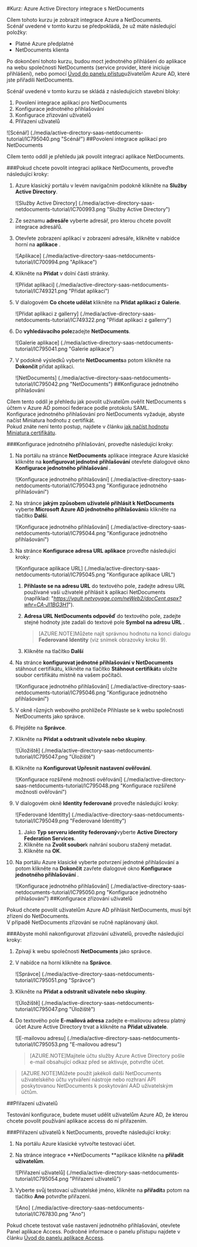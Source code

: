 <properties 
    pageTitle="Kurz: Azure Active Directory integrace s NetDocuments | Microsoft Azure" 
    description="Naučte se používat NetDocuments s Azure Active Directory povolit jednotné přihlašování, automatizované zřizování a další!" 
    services="active-directory" 
    authors="jeevansd"  
    documentationCenter="na" 
    manager="femila"/>
<tags 
    ms.service="active-directory" 
    ms.devlang="na" 
    ms.topic="article" 
    ms.tgt_pltfrm="na" 
    ms.workload="identity" 
    ms.date="09/29/2016" 
    ms.author="jeedes" />

#<a name="tutorial-azure-active-directory-integration-with-netdocuments"></a>Kurz: Azure Active Directory integrace s NetDocuments
  
Cílem tohoto kurzu je zobrazit integrace Azure a NetDocuments.  
Scénář uvedené v tomto kurzu se předpokládá, že už máte následující položky:

-   Platné Azure předplatné
-   NetDocuments klienta
  
Po dokončení tohoto kurzu, budou moct jednotného přihlášení do aplikace na webu společnosti NetDocuments (service provider, které iniciuje přihlášení), nebo pomocí [Úvod do panelu přístup](active-directory-saas-access-panel-introduction.md)uživatelům Azure AD, které jste přiřadili NetDocuments.
  
Scénář uvedené v tomto kurzu se skládá z následujících stavební bloky:

1.  Povolení integrace aplikací pro NetDocuments
2.  Konfigurace jednotného přihlašování
3.  Konfigurace zřizování uživatelů
4.  Přiřazení uživatelů

![Scénář] (./media/active-directory-saas-netdocuments-tutorial/IC795040.png "Scénář")
##<a name="enabling-the-application-integration-for-netdocuments"></a>Povolení integrace aplikací pro NetDocuments
  
Cílem tento oddíl je přehledu jak povolit integraci aplikace NetDocuments.

###<a name="to-enable-the-application-integration-for-netdocuments-perform-the-following-steps"></a>Pokud chcete povolit integraci aplikace NetDocuments, proveďte následující kroky:

1.  Azure klasický portálu v levém navigačním podokně klikněte na **Služby Active Directory**.

    ![Služby Active Directory] (./media/active-directory-saas-netdocuments-tutorial/IC700993.png "Služby Active Directory")

2.  Ze seznamu **adresáře** vyberte adresář, pro kterou chcete povolit integrace adresářů.

3.  Otevřete zobrazení aplikací v zobrazení adresáře, klikněte v nabídce horní na **aplikace** .

    ![Aplikace] (./media/active-directory-saas-netdocuments-tutorial/IC700994.png "Aplikace")

4.  Klikněte na **Přidat** v dolní části stránky.

    ![Přidat aplikaci] (./media/active-directory-saas-netdocuments-tutorial/IC749321.png "Přidat aplikaci")

5.  V dialogovém **Co chcete udělat** klikněte na **Přidat aplikaci z Galerie**.

    ![Přidat aplikaci z gallerry] (./media/active-directory-saas-netdocuments-tutorial/IC749322.png "Přidat aplikaci z gallerry")

6.  Do **vyhledávacího pole**zadejte **NetDocuments**.

    ![Galerie aplikace] (./media/active-directory-saas-netdocuments-tutorial/IC795041.png "Galerie aplikace")

7.  V podokně výsledků vyberte **NetDocuments**a potom klikněte na **Dokončit** přidat aplikaci.

    ![NetDocuments] (./media/active-directory-saas-netdocuments-tutorial/IC795042.png "NetDocuments")
##<a name="configuring-single-sign-on"></a>Konfigurace jednotného přihlašování
  
Cílem tento oddíl je přehledu jak povolit uživatelům ověřit NetDocuments s účtem v Azure AD pomocí federace podle protokolu SAML.  
Konfigurace jednotného přihlašování pro NetDocuments vyžaduje, abyste načíst Miniatura hodnotu z certifikát.  
Pokud znáte není tento postup, najdete v článku [jak načíst hodnotu Miniatura certifikátu](http://youtu.be/YKQF266SAxI).

###<a name="to-configure-single-sign-on-perform-the-following-steps"></a>Konfigurace jednotného přihlašování, proveďte následující kroky:

1.  Na portálu na stránce **NetDocuments** aplikace integrace Azure klasické klikněte na **konfigurovat jednotné přihlašování** otevřete dialogové okno **Konfigurace jednotného přihlašování** .

    ![Konfigurace jednotného přihlašování] (./media/active-directory-saas-netdocuments-tutorial/IC795043.png "Konfigurace jednotného přihlašování")

2.  Na stránce **jakým způsobem uživatelé přihlásit k NetDocuments** vyberte **Microsoft Azure AD jednotného přihlašování**a klikněte na tlačítko **Další**.

    ![Konfigurace jednotného přihlašování] (./media/active-directory-saas-netdocuments-tutorial/IC795044.png "Konfigurace jednotného přihlašování")

3.  Na stránce **Konfigurace adresa URL aplikace** proveďte následující kroky:

    ![Konfigurace aplikace URL] (./media/active-directory-saas-netdocuments-tutorial/IC795045.png "Konfigurace aplikace URL")

    1.  **Přihlaste se na adresu URL** do textového pole, zadejte adresu URL používané vaši uživatelé přihlásit k aplikaci NetDocuments (například: "*https://vault.netvoyage.com/neWeb2/docCent.aspx?whr=CA-JI1BG3H1*").
    2.  **Adresa URL NetDocuments odpověď** do textového pole, zadejte stejné hodnoty jste zadali do textové pole **Symbol na adresu URL** .  

        >[AZURE.NOTE]Můžete najít správnou hodnotu na konci dialogu **Federované Identity** (viz snímek obrazovky kroku 9).

    3.  Klikněte na tlačítko **Další**

4.  Na stránce **konfigurovat jednotné přihlašování v NetDocuments** stáhnout certifikátu, klikněte na tlačítko **Stáhnout certifikát**a uložte soubor certifikátu místně na vašem počítači.

    ![Konfigurace jednotného přihlašování] (./media/active-directory-saas-netdocuments-tutorial/IC795046.png "Konfigurace jednotného přihlašování")

5.  V okně různých webového prohlížeče Přihlaste se k webu společnosti NetDocuments jako správce.

6.  Přejděte na **Správce**.

7.  Klikněte na **Přidat a odstranit uživatele nebo skupiny**.

    ![Úložiště] (./media/active-directory-saas-netdocuments-tutorial/IC795047.png "Úložiště")

8.  Klikněte na **Konfigurovat Upřesnit nastavení ověřování**.

    ![Konfigurace rozšířené možnosti ověřování] (./media/active-directory-saas-netdocuments-tutorial/IC795048.png "Konfigurace rozšířené možnosti ověřování")

9.  V dialogovém okně **Identity federované** proveďte následující kroky:

    ![Federované Identitty] (./media/active-directory-saas-netdocuments-tutorial/IC795049.png "Federované Identitty")

    1.  Jako **Typ serveru identity federovaný**vyberte **Active Directory Federation Services**.
    2.  Klikněte na **Zvolit soubor**k nahrání souboru stažený metadat.
    3.  Klikněte na **OK**.

10. Na portálu Azure klasické vyberte potvrzení jednotné přihlašování a potom klikněte na **Dokončit** zavřete dialogové okno **Konfigurace jednotného přihlašování** .

    ![Konfigurace jednotného přihlašování] (./media/active-directory-saas-netdocuments-tutorial/IC795050.png "Konfigurace jednotného přihlašování")
##<a name="configuring-user-provisioning"></a>Konfigurace zřizování uživatelů
  
Pokud chcete povolit uživatelům Azure AD přihlásit NetDocuments, musí být zřízení do NetDocuments.  
V případě NetDocuments zřizování se ručně naplánovaný úkol.

###<a name="to-configure-user-provisioning-perform-the-following-steps"></a>Abyste mohli nakonfigurovat zřizování uživatelů, proveďte následující kroky:

1.  Zpívají k webu společnosti **NetDocuments** jako správce.

2.  V nabídce na horní klikněte na **Správce**.

    ![Správce] (./media/active-directory-saas-netdocuments-tutorial/IC795051.png "Správce")

3.  Klikněte na **Přidat a odstranit uživatele nebo skupiny**.

    ![Úložiště] (./media/active-directory-saas-netdocuments-tutorial/IC795047.png "Úložiště")

4.  Do textového pole **E-mailová adresa** zadejte e-mailovou adresu platný účet Azure Active Directory trvat a klikněte na **Přidat uživatele**.

    ![E-mailovou adresu] (./media/active-directory-saas-netdocuments-tutorial/IC795053.png "E-mailovou adresu")

    >[AZURE.NOTE]Majitele účtu služby Azure Active Directory pošle e-mail obsahující odkaz před se aktivuje, potvrďte účet.

>[AZURE.NOTE]Můžete použít jakékoli další NetDocuments uživatelského účtu vytváření nástroje nebo rozhraní API poskytovanou NetDocuments k poskytování AAD uživatelským účtům.

##<a name="assigning-users"></a>Přiřazení uživatelů
  
Testování konfigurace, budete muset udělit uživatelům Azure AD, že kterou chcete povolit používání aplikace access do ní přiřazením.

###<a name="to-assign-users-to-netdocuments-perform-the-following-steps"></a>Přiřazení uživatelů k NetDocuments, proveďte následující kroky:

1.  Na portálu Azure klasické vytvořte testovací účet.

2.  Na stránce integrace **NetDocuments **aplikace klikněte na **přiřadit uživatelům**.

    ![Přiřazení uživatelů] (./media/active-directory-saas-netdocuments-tutorial/IC795054.png "Přiřazení uživatelů")

3.  Vyberte svůj testovací uživatelské jméno, klikněte na **přiřadit**a potom na tlačítko **Ano** potvrďte přiřazení.

    ![Ano] (./media/active-directory-saas-netdocuments-tutorial/IC767830.png "Ano")
  
Pokud chcete testovat vaše nastavení jednotného přihlašování, otevřete Panel aplikace Access. Podrobné informace o panelu přístupu najdete v článku [Úvod do panelu aplikace Access](active-directory-saas-access-panel-introduction.md).